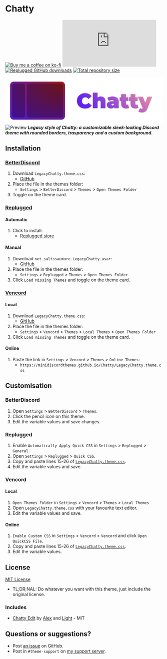 [screenshot]:       https://cdn.discordapp.com/attachments/946226984005025835/1140494116451532810/Chatty1.png
[light]:            https://cdn.discordapp.com/attachments/946226984005025835/1140494116451532810/Chatty1.png
[dark]:             https://cdn.discordapp.com/attachments/946226984005025835/1140494116451532810/Chatty1.png

[css-color]:        https://developer.mozilla.org/en-US/docs/Web/CSS/color_value
[discord]:          https://discord.gg/uy8nKQVatp

[BetterDiscord]:    https://betterdiscord.app/
[Replugged]:        https://replugged.dev/
[Vencord]:          https://github.com/Vendicated/Vencord

[shield-donate]:    https://img.shields.io/badge/Donate-ko--fi-orange?style=flat-square&logo=kofi&logoColor=orange
[ko-fi]:            https://ko-fi.com/saltssaumure "Buy me a coffee!"

[shield-bd-dl]:     https://img.shields.io/github/downloads/MiniDiscordThemes/Chatty/LegacyChatty.theme.css?color=purple&label=Downloads&style=flat-square
[shield-asar-dl]:   https://img.shields.io/github/downloads/MiniDiscordThemes/Chatty/net.saltssaumure.LegacyChatty.asar?color=purple&label=Downloads&style=flat-square
[shield-repo-size]: https://img.shields.io/github/repo-size/MiniDiscordThemes/Chatty?label=Repository&style=flat-square "Total size"

[github]:           https://github.com/MiniDiscordThemes/Chatty
[issues]:           https://github.com/MiniDiscordThemes/Chatty/issues
[license]:          https://github.com/MiniDiscordThemes/Chatty/blob/main/LICENSE
[.theme.css]:       https://github.com/MiniDiscordThemes/Chatty/blob/main/LegacyChatty.theme.css

[release-bd]:       https://betterdiscord.app/theme/?id=000 "BetterDiscord store page"
[release-rp]:       https://replugged.dev/store/net.saltssaumure.LegacyChatty "Replugged store page"
[release-bd-gh]:    https://github.com/MiniDiscordThemes/Chatty/releases/latest/download/LegacyChatty.theme.css "Get latest release"
[release-rp-gh]:    https://github.com/MiniDiscordThemes/Chatty/releases/latest/download/net.saltssaumure.LegacyChatty.asar "Get latest release"

# Chatty
[![Buy me a coffee on ko-fi][shield-donate]][ko-fi]
[![BetterDiscord GitHub downloads][shield-bd-dl]][release-bd-gh]
[![Replugged GitHub downloads][shield-asar-dl]][release-rp-gh]
[![Total repository size][shield-repo-size]][github]

![chatty-logo](assets/logo2.png)
![Preview](assets/chatty_preview.png)
***Legacy style of Chatty: a customizable sleek-looking Discord theme with rounded borders, trasparency and a custom background.***

## Installation

### [BetterDiscord][BetterDiscord]
1. Download `LegacyChatty.theme.css`:
    - [GitHub][release-bd-gh]
2. Place the file in the themes folder:
    - `Settings` > `BetterDiscord` > `Themes` > `Open Themes Folder`
3. Toggle on the theme card.

### [Replugged][Replugged]
#### Automatic
1. Click to install:
    - [Replugged store][release-rp]
#### Manual
1. Download `net.saltssaumure.LegacyChatty.asar`:
    - [GitHub][release-rp-gh]
2. Place the file in the themes folder:
    - `Settings` > `Replugged` > `Themes` > `Open Themes Folder`
3. Click `Load Missing Themes` and toggle on the theme card.

### [Vencord][Vencord]
#### Local
1. Download `LegacyChatty.theme.css`:
    - [GitHub][release-bd-gh]
2. Place the file in the themes folder:
    - `Settings` > `Vencord` > `Themes` > `Local Themes` > `Open Themes Folder`
3. Click `Load missing Themes` and toggle on the theme card.
#### Online
1. Paste the link in `Settings` > `Vencord` > `Themes` > `Online Themes`:
    - `https://minidiscordthemes.github.io/Chatty/LegacyChatty.theme.css`

## Customisation

### BetterDiscord
1. Open `Settings` > `BetterDiscord` > `Themes`.
2. Click the pencil icon on this theme.
3. Edit the variable values and save changes.

### Replugged
1. Enable `Automatically Apply Quick CSS` in `Settings` > `Replugged` > `General`.
2. Open `Settings` > `Replugged` > `Quick CSS`.
3. Copy and paste lines 15-26 of [`LegacyChatty.theme.css`][.theme.css].
4. Edit the variable values and save.

### Vencord
#### Local
1. `Open Themes Folder` in `Settings` > `Vencord` > `Themes` > `Local Themes`
2. Open `LegacyChatty.theme.css` with your favourite text editor.
3. Edit the variable values and save.
#### Online
1. `Enable Custom CSS` in `Settings` > `Vencord` > `Vencord` and click `Open QuickCSS File`.
2. Copy and paste lines 15-26 of [`LegacyChatty.theme.css`][.theme.css].
3. Edit the variable values.

## License
[MIT License][license]
- <span title="Too long; didn't read; not a lawyer">TL;DR;NAL</span>: Do whatever you want with this theme, just include the original license.

### Includes
[ce]: https://github.com/zerol1ght/chatty-edit
[ce-author1]: https://github.com/mrrobboss
[ce-author2]: https://github.com/zerol1ght
- [Chatty Edit][ce] by [Alex][ce-author1] and [Light][ce-author2] - MIT

## Questions or suggestions?
- Post [an issue][issues] on GitHub.
- Post in `#theme-support` on [my support server][discord].